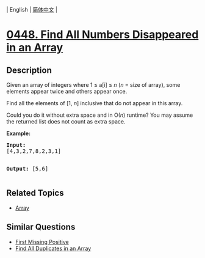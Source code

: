 
| English | [简体中文](README.md) |

# [0448. Find All Numbers Disappeared in an Array](https://leetcode-cn.com/problems/find-all-numbers-disappeared-in-an-array/)

## Description

<p>Given an array of integers where 1 &le; a[i] &le; <i>n</i> (<i>n</i> = size of array), some elements appear twice and others appear once.</p>

<p>Find all the elements of [1, <i>n</i>] inclusive that do not appear in this array.</p>

<p>Could you do it without extra space and in O(<i>n</i>) runtime? You may assume the returned list does not count as extra space.</p>

<p><b>Example:</b>
<pre>
<b>Input:</b>
[4,3,2,7,8,2,3,1]

<b>Output:</b>
[5,6]
</pre>
</p>

## Related Topics

- [Array](https://leetcode-cn.com/tag/array)

## Similar Questions

- [First Missing Positive](../first-missing-positive/README_EN.md)
- [Find All Duplicates in an Array](../find-all-duplicates-in-an-array/README_EN.md)
